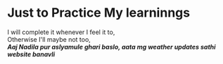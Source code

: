 # Just to Practice My learninngs

I will complete it whenever I feel it to, <br>
Otherwise I'll maybe not too, <br>
<i><b>Aaj Nadila pur aslyamule ghari baslo, aata mg weather updates sathi website banavli<b><i>

